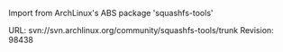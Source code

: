 Import from ArchLinux's ABS package 'squashfs-tools'

URL: svn://svn.archlinux.org/community/squashfs-tools/trunk
Revision: 98438
